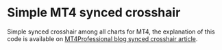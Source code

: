 # Simple MT4 synced crosshair

Simple synced crosshair among all charts for MT4, the explanation of this code is available on [MT4Professional blog synced crosshair article](blog.mt4professional.com/how-to-implement-synced-crosshair/).